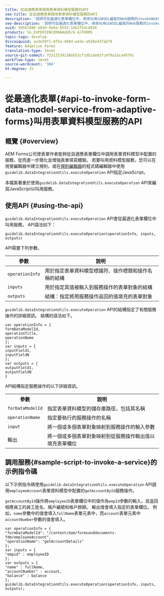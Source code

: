 ```yaml
---
title: 從自適應表單調用表單資料模型服務的API
seo-title: 從自適應表單調用表單資料模型服務的API
description: '說明可從最適化表單欄位中，用來叫用以WSDL編寫的Web服務的invokeWebServices API。 '
seo-description: '說明可從最適化表單欄位中，用來叫用以WSDL編寫的Web服務的invokeWebServices API。 '
uuid: 40561086-e69d-4e6a-9543-1eb2f54cd836
products: SG_EXPERIENCEMANAGER/6.4/FORMS
topic-tags: develop
discoiquuid: aa3e50f1-8f5a-489d-a42e-a928e437ab79
feature: Adaptive Forms
translation-type: tm+mt
source-git-commit: 75312539136bb53cf1db1de03fc0f9a1dca49791
workflow-type: tm+mt
source-wordcount: '384'
ht-degree: 1%

---
```



# 從最適化表單{#api-to-invoke-form-data-model-service-from-adaptive-forms}叫用表單資料模型服務的API

## 概覽 {#overview}

AEM Forms公司使表單作者能夠從自適應表單欄位中調用表單資料模型中配置的服務，從而進一步簡化並增強表單填寫體驗。 若要叫用資料模型服務，您可以在視覺編輯器中建立規則，或在[規則編輯器](/help/forms/using/rule-editor.md)的程式碼編輯器中使用`guidelib.dataIntegrationUtils.executeOperation` API指定JavaScript。

本檔案著重於使用`guidelib.dataIntegrationUtils.executeOperation` API來編寫JavaScript以叫用服務。

## 使用API {#using-the-api}

`guidelib.dataIntegrationUtils.executeOperation` API會從最適化表單欄位中叫用服務。 API語法如下：

```
guidelib.dataIntegrationUtils.executeOperation(operationInfo, inputs, outputs)
```

API需要下列參數。

| 參數 | 說明 |
|---|---|
| `operationInfo` | 用於指定表單資料模型標識符、操作標題和操作名稱的結構 |
| `inputs` | 用於指定其值被輸入到服務操作的表單對象的結構 |
| `outputs` | 結構：指定將用服務操作返回的值填充的表單對象 |

`guidelib.dataIntegrationUtils.executeOperation` API的結構指定了有關服務操作的詳細資訊。 結構的語法如下。

```
var operationInfo = {
formDataModelId,
operationTitle,
operationName
};
var inputs = {
inputField1,
inputFieldN
};
var outputs = {
outputField1,
outputFieldN
}
```

API結構指定服務操作的以下詳細資訊。

<table> 
 <tbody> 
  <tr> 
   <th>參數</th> 
   <th>說明</th> 
  </tr> 
  <tr> 
   <td><code>forDataModelId</code></td> 
   <td>指定表單資料模型的儲存庫路徑，包括其名稱</td> 
  </tr> 
  <tr> 
   <td><code>operationName</code></td> 
   <td>指定要執行的服務操作的名稱</td> 
  </tr> 
  <tr> 
   <td><code>input</code></td> 
   <td>將一個或多個表單對象映射到服務操作的輸入參數</td> 
  </tr> 
  <tr> 
   <td>輸出</td> 
   <td>將一個或多個表單對象映射到從服務操作輸出值以填充表單欄位<br /> </td> 
  </tr> 
 </tbody> 
</table>

## 調用服務{#sample-script-to-invoke-a-service}的示例指令碼

以下示例指令碼使用`guidelib.dataIntegrationUtils.executeOperation` API調用`employeeAccount`表單資料模型中配置的`getAccountById`服務操作。

`getAccountById`操作將`employeeID`表單欄位中的值作為`empId`參數的輸入，並返回相應員工的員工姓名、帳戶編號和帳戶餘額。 輸出值會填入指定的表單欄位。 例如，`name`參數中的值會填入`fullName`表單元素中，而`account`表單元素中`accountNumber`參數的值會填入。

```
var operationInfo = {
"formDataModelId": "/content/dam/formsanddocuments-fdm/employeeAccount",
"operationName": "getAccountDetails"
};
var inputs = {
"empid" : employeeID
};
var outputs = {
"name" : fullName,
"accountNumber" : account,
"balance" : balance
};
guidelib.dataIntegrationUtils.executeOperation(operationInfo, inputs, outputs);
```

